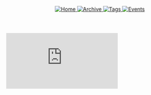 <a class="search-input-block" id="search"></a>

<header>
  <nav aria-label="Main navigation">
    <div class="header-container">
      <a class="internal-link" href="{{ '/' | relative_url }}">
        <img src="{{ '/assets/Sudden_Death_Rune.gif' | relative_url }}" alt="Home" class="favicon">
      </a>
      <a href="https://ib.bsb.br/archive">
        <img src="{{ '/favicon.ico' | relative_url }}" alt="Archive" class="favicon">
      </a>
      <a href="https://ib.bsb.br/tags">
        <img src="{{ '/assets/Label.gif' | relative_url }}" alt="Tags" class="favicon">
      </a>
      <a href="https://ib.bsb.br/events">
        <img src="{{ '/assets/Paralyse_Rune.gif' | relative_url }}" alt="Events" class="favicon">
      </a>      
    </div>
  </nav>
</header>

<div class="wrapper">
  <main class="iframe-container">
    <iframe name="embed_readwrite" src="https://pad.ouvaton.coop/short-ref?alwaysShowChat=true&showLineNumbers=true&useMonospaceFont=true&noColors=true" title="Collaborative document" frameborder="0" allowfullscreen></iframe>
  </main>
</div>

<script src="{{ '/pagefind/pagefind-ui.js' | relative_url }}" defer></script>
<script type="module" src="{{ "/pagefind/pagefind-highlight.js" | relative_url }}" defer></script> 
<script src="{{ '/assets/js/search.js' | relative_url }}" defer></script> 
